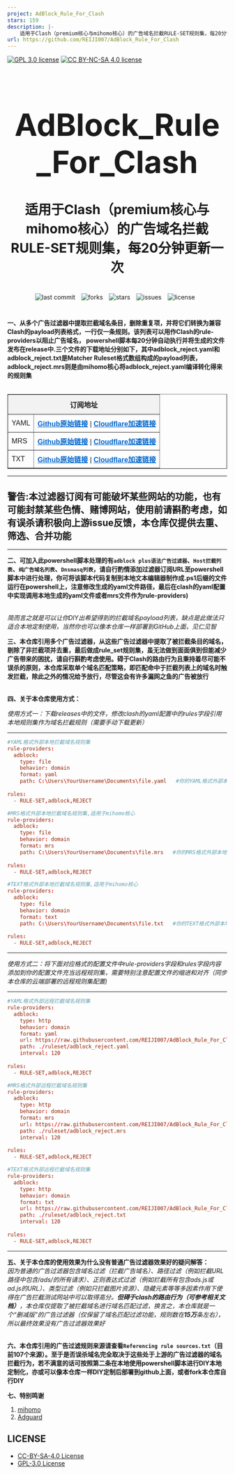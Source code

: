 ```yaml
---
project: AdBlock_Rule_For_Clash
stars: 159
description: |-
    适用于Clash（premium核心与mihomo核心）的广告域名拦截RULE-SET规则集，每20分钟更新一次
url: https://github.com/REIJI007/AdBlock_Rule_For_Clash
---
```


[![GPL 3.0 license](https://img.shields.io/badge/License-GPL%20v3-blue.svg)](https://github.com/REIJI007/AdBlock_Rule_For_Clash/blob/main/LICENSE-GPL%203.0)
[![CC BY-NC-SA 4.0 license](https://img.shields.io/badge/License-CC%20BY--NC--SA%204.0-lightgrey.svg)](https://github.com/REIJI007/AdBlock_Rule_For_Clash/blob/main/LICENSE-CC-BY-NC-SA%204.0)
<!-- 居中的大标题 -->
<h1 align="center" style="font-size: 70px; margin-bottom: 20px;">AdBlock_Rule_For_Clash</h1>

<!-- 居中的副标题 -->
<h2 align="center" style="font-size: 30px; margin-bottom: 40px;">适用于Clash（premium核心与mihomo核心）的广告域名拦截RULE-SET规则集，每20分钟更新一次</h2>

<!-- 徽章（根据需要调整） -->
<p align="center" style="margin-bottom: 40px;">
    <img src="https://img.shields.io/badge/last%20commit-today-brightgreen" alt="last commit" style="margin-right: 10px;">
    <img src="https://img.shields.io/github/forks/REIJI007/AdBlock_Rule_For_Clash" alt="forks" style="margin-right: 10px;">
    <img src="https://img.shields.io/github/stars/REIJI007/AdBlock_Rule_For_Clash" alt="stars" style="margin-right: 10px;">
    <img src="https://img.shields.io/github/issues/REIJI007/AdBlock_Rule_For_Clash" alt="issues" style="margin-right: 10px;">
    <img src="https://img.shields.io/github/license/REIJI007/AdBlock_Rule_For_Clash" alt="license" style="margin-right: 10px;">
</p>

**一、从多个广告过滤器中提取拦截域名条目，删除重复项，并将它们转换为兼容Clash的payload列表格式，一行仅一条规则。该列表可以用作Clash的rule-providers以阻止广告域名， powershell脚本每20分钟自动执行并将生成的文件发布在release中.三个文件的下载地址分别如下，其中adblock_reject.yaml和adblock_reject.txt是Matcher Ruleset格式数组构成的payload列表，adblock_reject.mrs则是由mihomo核心将adblock_reject.yaml编译转化得来的规则集**
<br>
<br>
<table border="1" style="border-collapse: collapse; width: 100%; font-family: Arial, sans-serif;">
  <tr>
    <td colspan="2" style="background-color: #f2f2f2; font-weight: bold; text-align: center; padding: 10px;">订阅地址</td>
  </tr>
  <tr>
    <td style="padding: 8px;">YAML</td>
    <td style="padding: 8px;">
      <strong><a href="https://raw.githubusercontent.com/REIJI007/AdBlock_Rule_For_Clash/main/adblock_reject.yaml" style="color: #0066cc;">Github原始链接</a></strong> | 
      <strong><a href="https://www.adblock-clash-yaml.reiji007.org" style="color: #0066cc;">Cloudflare加速链接</a></strong>
    </td>
  </tr>
  <tr>
    <td style="padding: 8px;">MRS</td>
    <td style="padding: 8px;">
      <strong><a href="https://raw.githubusercontent.com/REIJI007/AdBlock_Rule_For_Clash/main/adblock_reject.mrs" style="color: #0066cc;">Github原始链接</a></strong> | 
      <strong><a href="https://www.adblock-clash-mrs.reiji007.org" style="color: #0066cc;">Cloudflare加速链接</a></strong>
    </td>
  </tr>
  <tr>
    <td style="padding: 8px;">TXT</td>
    <td style="padding: 8px;">
      <strong><a href="https://raw.githubusercontent.com/REIJI007/AdBlock_Rule_For_Clash/main/adblock_reject.txt" style="color: #0066cc;">Github原始链接</a></strong> | 
      <strong><a href="https://www.adblock-clash-txt.reiji007.org" style="color: #0066cc;">Cloudflare加速链接</a></strong>
    </td>
  </tr>
</table>


<hr>

## 警告:本过滤器订阅有可能破坏某些网站的功能，也有可能封禁某些色情、赌博网站，使用前请斟酌考虑，如有误杀请积极向上游issue反馈，本仓库仅提供去重、筛选、合并功能

<hr>

**二、可加入此powershell脚本处理的有```adblock plus语法广告过滤器```、```Host拦截列表```、```纯广告域名列表```、```Dnsmasq列表```，请自行酌情添加过滤器订阅URL至powershell脚本中进行处理，你可将该脚本代码复制到本地文本编辑器制作成.ps1后缀的文件运行在powershell上，注意修改生成的yaml文件路径，最后在clash的yaml配置中实现调用本地生成的yaml文件或者mrs文件作为rule-providers)**
<br>
<br>

*简而言之就是可以让你DIY出希望得到的拦截域名payload列表，缺点是此做法只适合本地定制使用，当然你也可以像本仓库一样部署到GitHub上面，见仁见智*


**三、本仓库引用多个广告过滤器，从这些广告过滤器中提取了被拦截条目的域名，剔除了非拦截项并去重，最后做成rule_set规则集，虽无法做到面面俱到但能减少广告带来的困扰，请自行斟酌考虑使用。碍于Clash的路由行为且秉持着尽可能不误杀的原则，本仓库采取单个域名匹配策略，即匹配命中于拦截列表上的域名时触发拦截，除此之外的情况给予放行，尽管这会有许多漏网之鱼的广告被放行**
<br>
<br>

**四、关于本仓库使用方式：**

  *使用方式一：下载releases中的文件，修改clash的yaml配置中的rules字段引用本地规则集作为域名拦截规则（需要手动下载更新）*

<hr>


```conf
#YAML格式外部本地拦截域名规则集
rule-providers:
  adblock:
    type: file
    behavior: domain
    format: yaml
    path: C:\Users\YourUsername\Documents\file.yaml   #你的YAML格式外部本地拦截域名rule-providers规则集文件保存路径
    
rules:
  - RULE-SET,adblock,REJECT
```
```conf
#MRS格式外部本地拦截域名规则集,适用于mihomo核心
rule-providers:
  adblock:
    type: file
    behavior: domain
    format: mrs
    path: C:\Users\YourUsername\Documents\file.mrs   #你的MRS格式外部本地拦截域名rule-providers规则集文件保存路径
    
rules:
  - RULE-SET,adblock,REJECT
```
```conf
#TEXT格式外部本地拦截域名规则集,适用于mihomo核心
rule-providers:
  adblock:
    type: file
    behavior: domain
    format: text
    path: C:\Users\YourUsername\Documents\file.txt   #你的TEXT格式外部本地拦截域名rule-providers规则集文件保存路径
    
rules:
  - RULE-SET,adblock,REJECT
```

<hr>

  *使用方式二：将下面对应格式的配置文件中rule-providers字段和rules字段内容添加到你的配置文件充当远程规则集，需要特别注意配置文件的缩进和对齐（同步本仓库的云端部署的远程规则集配置)*
<hr>




```conf
#YAML格式外部远程拦截域名规则集
rule-providers:
  adblock:
    type: http
    behavior: domain
    format: yaml
    url: https://raw.githubusercontent.com/REIJI007/AdBlock_Rule_For_Clash/main/adblock_reject.yaml
    path: ./ruleset/adblock_reject.yaml
    interval: 120
    
rules:
  - RULE-SET,adblock,REJECT
```

```conf
#MRS格式外部远程拦截域名规则集
rule-providers:
  adblock:
    type: http
    behavior: domain
    format: mrs
    url: https://raw.githubusercontent.com/REIJI007/AdBlock_Rule_For_Clash/main/adblock_reject.mrs
    path: ./ruleset/adblock_reject.mrs
    interval: 120
    
rules:
  - RULE-SET,adblock,REJECT
```

```conf
#TEXT格式外部远程拦截域名规则集
rule-providers:
  adblock:
    type: http
    behavior: domain
    format: txt
    url: https://raw.githubusercontent.com/REIJI007/AdBlock_Rule_For_Clash/main/adblock_reject.txt
    path: ./ruleset/adblock_reject.txt
    interval: 120
    
rules:
  - RULE-SET,adblock,REJECT
```




<hr>

**五、关于本仓库的使用效果为什么没有普通广告过滤器效果好的疑问解答：**
<br>
*因为普通的广告过滤器包含域名过滤（拦截广告域名）、路径过滤（例如拦截URL路径中包含/ads/的所有请求）、正则表达式过滤（例如拦截所有包含ads.js或ad.js的URL）、类型过滤（例如只拦截图片资源）、隐藏元素等等多因素作用下使得在广告拦截测试网站中可以取得高分。**但碍于clash的路由行为（可参考相关文档）**，本仓库仅提取了被拦截域名进行域名匹配过滤，换言之，本仓库就是一个“删减版”的广告过滤器（仅保留了域名匹配过滤功能，规则数在**15万**条左右），所以最终效果没有广告过滤器效果好*
<br>
<br>



**六、本仓库引用的广告过滤规则来源请查看```Referencing rule sources.txt```（目前107个来源）。至于是否误杀域名完全取决于这些处于上游的广告过滤器的域名拦截行为，若不满意的话可按照第二条在本地使用powershell脚本进行DIY本地定制化，亦或可以像本仓库一样DIY定制后部署到github上面，或者fork本仓库自行DIY**


**七、特别鸣谢**

1. [mihomo](https://github.com/MetaCubeX/mihomo)
2. [Adguard](https://github.com/AdguardTeam/AdGuardFilters)

## LICENSE
- [CC-BY-SA-4.0 License](https://github.com/REIJI007/AdBlock_Rule_For_Clash/blob/main/LICENSE-CC-BY-NC-SA%204.0)
- [GPL-3.0 License](https://github.com/REIJI007/AdBlock_Rule_For_Clash/blob/main/LICENSE-GPL%203.0)





